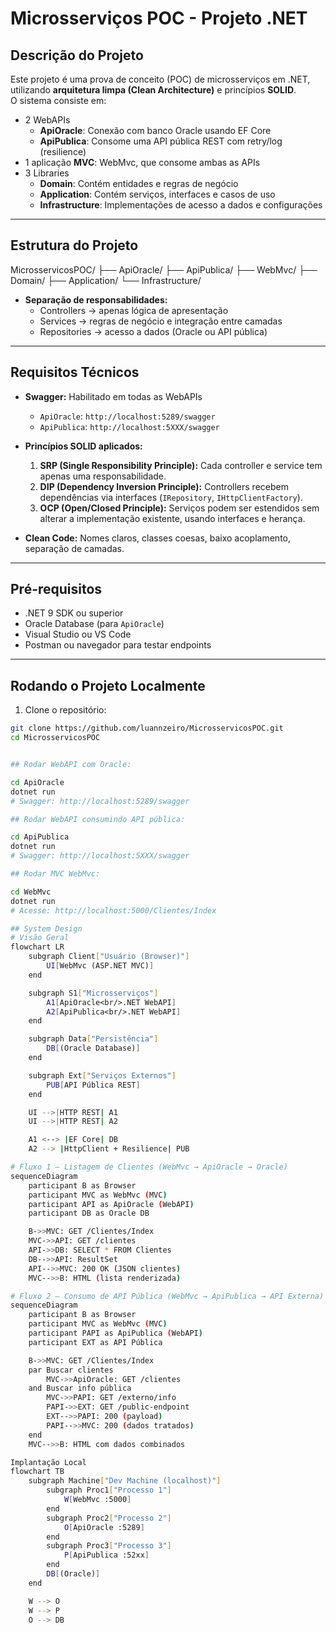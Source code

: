 # Microsserviços POC - Projeto .NET

## Descrição do Projeto
Este projeto é uma prova de conceito (POC) de microsserviços em .NET, utilizando **arquitetura limpa (Clean Architecture)** e princípios **SOLID**.  
O sistema consiste em:

- 2 WebAPIs
  - **ApiOracle**: Conexão com banco Oracle usando EF Core
  - **ApiPublica**: Consome uma API pública REST com retry/log (resilience)
- 1 aplicação **MVC**: WebMvc, que consome ambas as APIs
- 3 Libraries
  - **Domain**: Contém entidades e regras de negócio
  - **Application**: Contém serviços, interfaces e casos de uso
  - **Infrastructure**: Implementações de acesso a dados e configurações

---

## Estrutura do Projeto

MicrosservicosPOC/
├── ApiOracle/
├── ApiPublica/
├── WebMvc/
├── Domain/
├── Application/
└── Infrastructure/


- **Separação de responsabilidades:**  
  - Controllers → apenas lógica de apresentação  
  - Services → regras de negócio e integração entre camadas  
  - Repositories → acesso a dados (Oracle ou API pública)  

---

## Requisitos Técnicos

- **Swagger:** Habilitado em todas as WebAPIs  
  - `ApiOracle`: `http://localhost:5289/swagger`  
  - `ApiPublica`: `http://localhost:5XXX/swagger`  

- **Princípios SOLID aplicados:**
  1. **SRP (Single Responsibility Principle):** Cada controller e service tem apenas uma responsabilidade.  
  2. **DIP (Dependency Inversion Principle):** Controllers recebem dependências via interfaces (`IRepository`, `IHttpClientFactory`).  
  3. **OCP (Open/Closed Principle):** Serviços podem ser estendidos sem alterar a implementação existente, usando interfaces e herança.  

- **Clean Code:** Nomes claros, classes coesas, baixo acoplamento, separação de camadas.

---

## Pré-requisitos

- .NET 9 SDK ou superior
- Oracle Database (para `ApiOracle`)
- Visual Studio ou VS Code
- Postman ou navegador para testar endpoints

---

## Rodando o Projeto Localmente

1. Clone o repositório:

```bash
git clone https://github.com/luannzeiro/MicrosservicosPOC.git
cd MicrosservicosPOC


## Rodar WebAPI com Oracle:

cd ApiOracle
dotnet run
# Swagger: http://localhost:5289/swagger

## Rodar WebAPI consumindo API pública:

cd ApiPublica
dotnet run
# Swagger: http://localhost:5XXX/swagger

## Rodar MVC WebMvc:

cd WebMvc
dotnet run
# Acesse: http://localhost:5000/Clientes/Index

## System Design
# Visão Geral
flowchart LR
    subgraph Client["Usuário (Browser)"]
        UI[WebMvc (ASP.NET MVC)]
    end

    subgraph S1["Microsserviços"]
        A1[ApiOracle<br/>.NET WebAPI]
        A2[ApiPublica<br/>.NET WebAPI]
    end

    subgraph Data["Persistência"]
        DB[(Oracle Database)]
    end

    subgraph Ext["Serviços Externos"]
        PUB[API Pública REST]
    end

    UI -->|HTTP REST| A1
    UI -->|HTTP REST| A2

    A1 <--> |EF Core| DB
    A2 --> |HttpClient + Resilience| PUB

# Fluxo 1 — Listagem de Clientes (WebMvc → ApiOracle → Oracle)
sequenceDiagram
    participant B as Browser
    participant MVC as WebMvc (MVC)
    participant API as ApiOracle (WebAPI)
    participant DB as Oracle DB

    B->>MVC: GET /Clientes/Index
    MVC->>API: GET /clientes
    API->>DB: SELECT * FROM Clientes
    DB-->>API: ResultSet
    API-->>MVC: 200 OK (JSON clientes)
    MVC-->>B: HTML (lista renderizada)

# Fluxo 2 — Consumo de API Pública (WebMvc → ApiPublica → API Externa)
sequenceDiagram
    participant B as Browser
    participant MVC as WebMvc (MVC)
    participant PAPI as ApiPublica (WebAPI)
    participant EXT as API Pública

    B->>MVC: GET /Clientes/Index
    par Buscar clientes
        MVC->>ApiOracle: GET /clientes
    and Buscar info pública
        MVC->>PAPI: GET /externo/info
        PAPI->>EXT: GET /public-endpoint
        EXT-->>PAPI: 200 (payload)
        PAPI-->>MVC: 200 (dados tratados)
    end
    MVC-->>B: HTML com dados combinados

Implantação Local
flowchart TB
    subgraph Machine["Dev Machine (localhost)"]
        subgraph Proc1["Processo 1"]
            W[WebMvc :5000]
        end
        subgraph Proc2["Processo 2"]
            O[ApiOracle :5289]
        end
        subgraph Proc3["Processo 3"]
            P[ApiPublica :52xx]
        end
        DB[(Oracle)]
    end

    W --> O
    W --> P
    O --> DB
